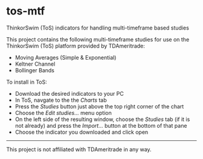 # tos-mtf
ThinkorSwim (ToS) indicators for handling multi-timeframe based studies

This project contains the following multi-timeframe studies for use on the ThinkorSwim (ToS) platform provided by TDAmeritrade:

* Moving Averages (Simple & Exponential)
* Keltner Channel
* Bollinger Bands

To install in ToS:

* Download the desired indicators to your PC
* In ToS, navgate to the the *Charts* tab
* Press the *Studies* button just above the top right corner of the chart
* Choose the *Edit studies...* menu option
* On the left side of the resulting window, choose the *Studies* tab (if it is not already) and press the *Import...* button at the bottom of that pane
* Choose the indicator you downloaded and click open

***
This project is not affiliated with TDAmeritrade in any way.
